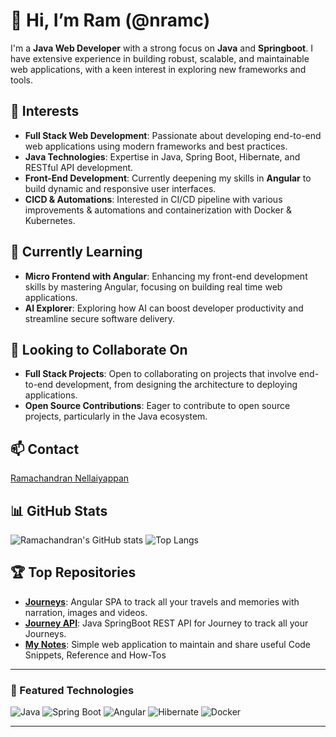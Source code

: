 # 👋 Hi, I’m Ram (@nramc)

I'm a **Java Web Developer** with a strong focus on **Java** and **Springboot**. I have extensive experience in building robust, scalable, and maintainable web applications, with a keen interest in exploring new frameworks and tools.

## 👀 Interests
- **Full Stack Web Development**: Passionate about developing end-to-end web applications using modern frameworks and best practices.
- **Java Technologies**: Expertise in Java, Spring Boot, Hibernate, and RESTful API development.
- **Front-End Development**: Currently deepening my skills in **Angular** to build dynamic and responsive user interfaces.
- **CICD & Automations**: Interested in CI/CD pipeline with various improvements & automations and containerization with Docker & Kubernetes.

## 🌱 Currently Learning
- **Micro Frontend with Angular**: Enhancing my front-end development skills by mastering Angular, focusing on building real time web applications.
- **AI Explorer**: Exploring how AI can boost developer productivity and streamline secure software delivery.

## 💼 Looking to Collaborate On
- **Full Stack Projects**: Open to collaborating on projects that involve end-to-end development, from designing the architecture to deploying applications.
- **Open Source Contributions**: Eager to contribute to open source projects, particularly in the Java ecosystem.

## 📫 Contact
[Ramachandran Nellaiyappan](https://nramc.github.io/my-profile/contact.html)


## 📊 GitHub Stats
![Ramachandran's GitHub stats](https://github-readme-stats.vercel.app/api?username=nramc&show_icons=true&theme=radical)
![Top Langs](https://github-readme-stats.vercel.app/api/top-langs/?username=nramc&layout=compact&theme=radical)

## 🏆 Top Repositories
- [**Journeys**](https://github.com/nramc/journeys): Angular SPA to track all your travels and memories with narration, images and videos.
- [**Journey API**](https://github.com/nramc/journey-api): Java SpringBoot REST API for Journey to track all your Journeys.
- [**My Notes**](https://github.com/nramc/my-notes): Simple web application to maintain and share useful Code Snippets, Reference and How-Tos

---

### 🌟 Featured Technologies
![Java](https://img.shields.io/badge/Java-ED8B00?style=for-the-badge&logo=java&logoColor=white)
![Spring Boot](https://img.shields.io/badge/Spring%20Boot-6DB33F?style=for-the-badge&logo=spring-boot&logoColor=white)
![Angular](https://img.shields.io/badge/Angular-DD0031?style=for-the-badge&logo=angular&logoColor=white)
![Hibernate](https://img.shields.io/badge/Hibernate-59666C?style=for-the-badge&logo=hibernate&logoColor=white)
![Docker](https://img.shields.io/badge/Docker-2496ED?style=for-the-badge&logo=docker&logoColor=white)


---

